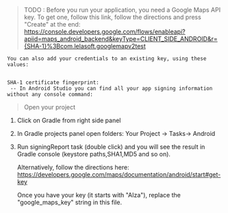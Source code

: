 
 > TODO   : Before you run your application, you need a Google Maps API key.
 To get one, follow this link, follow the directions and press "Create" at the end:
    https://console.developers.google.com/flows/enableapi?apiid=maps_android_backend&keyType=CLIENT_SIDE_ANDROID&r={SHA-1}%3Bcom.lelasoft.googlemapv2test

    You can also add your credentials to an existing key, using these values:


    SHA-1 certificate fingerprint:
     -- In Android Studio you can find all your app signing information without any console command:

  > Open your project
    
 1. Click on Gradle from right side panel
    
 2. In Gradle projects panel open folders: Your Project -> Tasks-> Android
    
 3. Run signingReport task (double click) and you will see the result in Gradle console (keystore paths,SHA1,MD5 and so on).

    Alternatively, follow the directions here:
    https://developers.google.com/maps/documentation/android/start#get-key

    Once you have your key (it starts with "AIza"), replace the "google_maps_key"
    string in this file.
   
